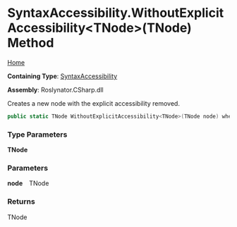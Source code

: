 # SyntaxAccessibility\.WithoutExplicitAccessibility\<TNode\>\(TNode\) Method

[Home](../../../../README.md)

**Containing Type**: [SyntaxAccessibility](../README.md)

**Assembly**: Roslynator\.CSharp\.dll

  
Creates a new node with the explicit accessibility removed\.

```csharp
public static TNode WithoutExplicitAccessibility<TNode>(TNode node) where TNode : Microsoft.CodeAnalysis.SyntaxNode
```

### Type Parameters

**TNode**

### Parameters

**node** &ensp; TNode

### Returns

TNode

